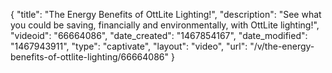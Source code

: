 {
    "title": "The Energy Benefits of OttLite Lighting!",
    "description": "See what you could be saving, financially and environmentally, with OttLite lighting!",
    "videoid": "66664086",
    "date_created": "1467854167",
    "date_modified": "1467943911",
    "type": "captivate",
    "layout": "video",
    "url": "\/v\/the-energy-benefits-of-ottlite-lighting\/66664086"
}